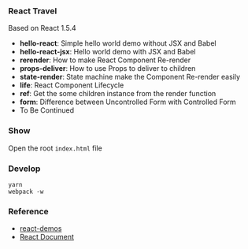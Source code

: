 ### React Travel

Based on React 1.5.4

* **hello-react**:  Simple hello world demo without JSX and Babel
* **hello-react-jsx**: Hello world demo with JSX and Babel
* **rerender**: How to make React Component Re-render
* **props-deliver**: How to use Props to deliver to children
* **state-render**: State machine make the Component Re-render easily
* **life**: React Component Lifecycle
* **ref**: Get the some children instance from the render function
* **form**: Difference between Uncontrolled Form with Controlled Form 
* To Be Continued

### Show
Open the root `index.html` file

### Develop

```shell
yarn
webpack -w
```

### Reference

* [react-demos](https://github.com/ruanyf/react-demos)
* [React Document](https://facebook.github.io/react/)